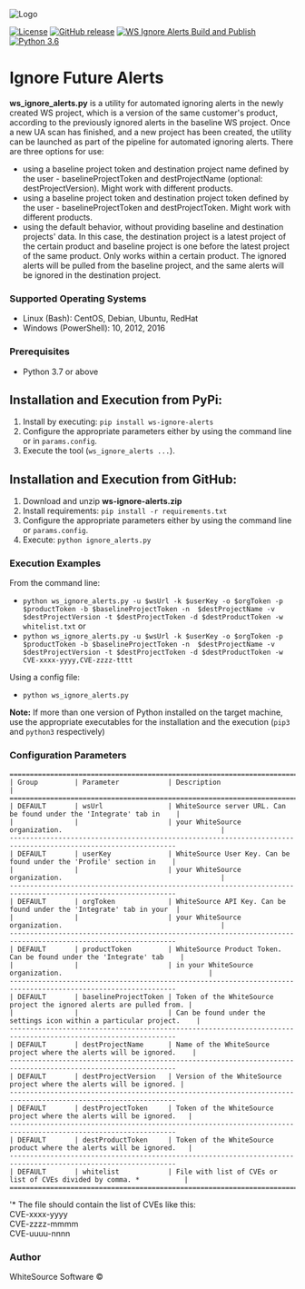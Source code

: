 ![Logo](https://whitesource-resources.s3.amazonaws.com/ws-sig-images/Whitesource_Logo_178x44.png)  

[![License](https://img.shields.io/badge/License-Apache%202.0-yellowgreen.svg)](https://opensource.org/licenses/Apache-2.0)
[![GitHub release](https://img.shields.io/github/v/release/whitesource-ps/ws-ignore-alerts)](https://github.com/whitesource-ps/ws-ignore-alerts/releases/latest) 
[![WS Ignore Alerts Build and Publish](https://github.com/whitesource-ps/ws-ignore-alerts/actions/workflows/ci.yml/badge.svg)](https://github.com/whitesource-ps/ws-ignore-alerts/actions/workflows/ci.yml)
[![Python 3.6](https://upload.wikimedia.org/wikipedia/commons/thumb/8/8c/Blue_Python_3.6%2B_Shield_Badge.svg/86px-Blue_Python_3.6%2B_Shield_Badge.svg.png)](https://www.python.org/downloads/release/python-360/)

# Ignore Future Alerts 
**ws_ignore_alerts.py** is a utility for automated ignoring alerts in the newly created WS project, which is a version of the same customer's product,
according to the previously ignored alerts in the baseline WS project. Once a new UA scan has finished, and a new project has been created, 
the utility can be launched as part of the pipeline for automated ignoring alerts.
There are three options for use:
- using a baseline project token and destination project name defined by the user - baselineProjectToken and destProjectName (optional: destProjectVersion). Might work with different products.
- using a baseline project token and destination project token defined by the user - baselineProjectToken and destProjectToken. Might work with different products.
- using the default behavior, without providing baseline and destination projects' data. In this case, the destination project is a latest project of the certain product and baseline project is one before the latest project of the same product. Only works within a certain product.
The ignored alerts will be pulled from the baseline project, and the same alerts will be ignored in the destination project.

### Supported Operating Systems
- Linux (Bash): CentOS, Debian, Ubuntu, RedHat
- Windows (PowerShell): 10, 2012, 2016

### Prerequisites
- Python 3.7 or above

## Installation and Execution from PyPi:
1. Install by executing: `pip install ws-ignore-alerts`
2. Configure the appropriate parameters either by using the command line or in `params.config`.
3. Execute the tool (`ws_ignore_alerts ...`).

## Installation and Execution from GitHub:
1. Download and unzip **ws-ignore-alerts.zip**
2. Install requirements: `pip install -r requirements.txt`
3. Configure the appropriate parameters either by using the command line or `params.config`.
4. Execute: `python ignore_alerts.py`

### Execution Examples
From the command line:
- `python ws_ignore_alerts.py -u $wsUrl -k $userKey -o $orgToken -p $productToken -b $baselineProjectToken -n 
  $destProjectName -v $destProjectVersion -t $destProjectToken -d $destProductToken -w whitelist.txt`
or
- `python ws_ignore_alerts.py -u $wsUrl -k $userKey -o $orgToken -p $productToken -b $baselineProjectToken -n 
  $destProjectName -v $destProjectVersion -t $destProjectToken -d $destProductToken -w CVE-xxxx-yyyy,CVE-zzzz-tttt`

Using a config file:
- `python ws_ignore_alerts.py`

**Note:** If more than one version of Python installed on the target machine, use the appropriate executables
for the installation and the execution (`pip3` and `python3` respectively)

### Configuration Parameters
```
===============================================================================================================
| Group         | Parameter            | Description                                                          |
===============================================================================================================
| DEFAULT       | wsUrl                | WhiteSource server URL. Can be found under the 'Integrate' tab in    |   
|               |                      | your WhiteSource organization.                                       |
---------------------------------------------------------------------------------------------------------------
| DEFAULT       | userKey              | WhiteSource User Key. Can be found under the 'Profile' section in    |
|               |                      | your WhiteSource organization.                                       |
---------------------------------------------------------------------------------------------------------------
| DEFAULT       | orgToken             | WhiteSource API Key. Can be found under the 'Integrate' tab in your  |
|               |                      | your WhiteSource organization.                                       |
---------------------------------------------------------------------------------------------------------------
| DEFAULT       | productToken         | WhiteSource Product Token. Can be found under the 'Integrate' tab    |  
|               |                      | in your WhiteSource organization.                                    |
---------------------------------------------------------------------------------------------------------------
| DEFAULT       | baselineProjectToken | Token of the WhiteSource project the ignored alerts are pulled from. |  
|               |                      | Can be found under the settings icon within a particular project.    |
---------------------------------------------------------------------------------------------------------------
| DEFAULT       | destProjectName      | Name of the WhiteSource project where the alerts will be ignored.    |  
---------------------------------------------------------------------------------------------------------------
| DEFAULT       | destProjectVersion   | Version of the WhiteSource project where the alerts will be ignored. |  
---------------------------------------------------------------------------------------------------------------
| DEFAULT       | destProjectToken     | Token of the WhiteSource project where the alerts will be ignored.   | 
---------------------------------------------------------------------------------------------------------------
| DEFAULT       | destProductToken     | Token of the WhiteSource product where the alerts will be ignored.   | 
---------------------------------------------------------------------------------------------------------------
| DEFAULT       | whitelist            | File with list of CVEs or list of CVEs divided by comma. *           | 
===============================================================================================================
```
'* The file should contain the list of CVEs like this:  
CVE-xxxx-yyyy  
CVE-zzzz-mmmm  
CVE-uuuu-nnnn

### Author
WhiteSource Software ©
